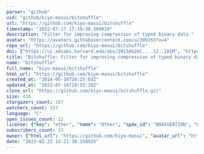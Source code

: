 ```yaml
---
parser: "github"
uid: "github/kiyo-masui/bitshuffle"
url: "https://github.com/kiyo-masui/bitshuffle"
timestamp: "2022-07-17 17:19:30.309024"
description: "Filter for improving compression of typed binary data."
avatar: "https://avatars.githubusercontent.com/u/399263?v=4"
repo_url: "https://github.com/kiyo-masui/bitshuffle"
doi: ["https://ui.adsabs.harvard.edu/abs/2015A%26C....12..181M", "https://ui.adsabs.harvard.edu/abs/2017ascl.soft12004M/abstract"]
title: "Bitshuffle: Filter for improving compression of typed binary data"
name: "bitshuffle"
full_name: "kiyo-masui/bitshuffle"
html_url: "https://github.com/kiyo-masui/bitshuffle"
created_at: "2014-05-16T20:25:03Z"
updated_at: "2022-07-16T19:55:18Z"
clone_url: "https://github.com/kiyo-masui/bitshuffle.git"
size: 410
stargazers_count: 167
watchers_count: 167
language: "C"
open_issues_count: 22
license: {"key": "other", "name": "Other", "spdx_id": "NOASSERTION", "url": null, "node_id": "MDc6TGljZW5zZTA="}
subscribers_count: 13
owner: {"html_url": "https://github.com/kiyo-masui", "avatar_url": "https://avatars.githubusercontent.com/u/399263?v=4", "login": "kiyo-masui", "type": "User"}
date: "2023-02-25 14:21:30.158925"
---
```

